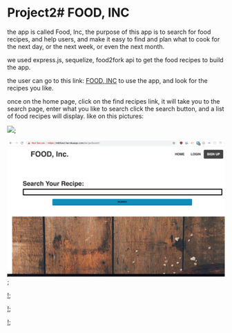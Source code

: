# Project2# FOOD, INC

the app is called Food, Inc, the purpose of this app is to search for food recipes, and help users, and make it easy to find and plan what to cook for the next day, or the next week, or even the next month.

we used express.js, sequelize, food2fork api to get the food recipes to build the app.

the user can go to this link: [FOOD, INC](https://mbfood.herokuapp.com/) to use the app, and look for the recipes you like.

once on the home page, click on the find recipes link, it will take you to the search page, enter what you like to search click the search button, and a list of food recipes will display. like on this pictures: 



![](https://github.com/mbouhoum1988/project2overview/blob/master/capture/capture1.png);



![](https://github.com/mbouhoum1988/project2overview/blob/master/capture/capture2.png);



[!](https://github.com/mbouhoum1988/project2overview/blob/master/capture/capture3.png);


[!](https://github.com/mbouhoum1988/project2overview/blob/master/capture/capture4.png);


[!](https://github.com/mbouhoum1988/project2overview/blob/master/capture/capture5.png);
